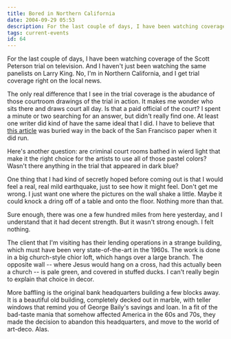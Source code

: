 ```yaml
---
title: Bored in Northern California
date: 2004-09-29 05:53
description: For the last couple of days, I have been watching coverage of the Scott Peterson trial on television.  And I haven't just been watching the same panelists on Larry King.  No, I'm in Northern California, and I get trial coverage right on the local news.  The only real difference that I see in the trial coverage is the abudance of those courtroom drawings of the trial in action. 
tags: current-events
id: 64
---
```

For the last couple of days, I have been watching coverage of the Scott Peterson trial on television.  And I haven't just been watching the same panelists on Larry King.  No, I'm in Northern California, and I get trial coverage right on the local news.

The only real difference that I see in the trial coverage is the abudance of those courtroom drawings of the trial in action.  It makes me wonder who sits there and draws court all day.  Is that a paid official of the court?  I spent a minute or two searching for an answer, but didn't really find one.  At least one writer did kind of have the same ideal that I did.  I have to believe that <a HREF="http://www.sfexaminer.com/article/index.cfm/i/021304n_peterson" class="mainbox" frame="_blank">this article</a> was buried way in the back of the San Francisco paper when it did run.

Here's another question:  are criminal court rooms bathed in wierd light that make it the right choice for the artists to use all of those pastel colors?  Wasn't there anything in the trial that appeared in dark blue?

One thing that I had kind of secretly hoped before coming out is that I would feel a real, real mild earthquake, just to see how it might feel.  Don't get me wrong.  I just want one where the pictures on the wall shake a little.  Maybe it could knock a dring off of a table and onto the floor.  Nothing more than that.

Sure enough, there was one a few hundred miles from here yesterday, and I understand that it had decent strength.  But it wasn't strong enough.  I felt nothing.

The client that I'm visiting has their lending operations in a strange building, which must have been very state-of-the-art in the 1960s.  The work is done in a big church-style chior loft, which hangs over a large branch.  The opposite wall -- where Jesus would hang on a cross, had this actually been a church -- is pale green, and covered in stuffed ducks. I can't really begin to explain that choice in decor.

More baffling is the original bank headquarters building a few blocks away.  It is a beautiful old building, completely decked out in marble, with teller windows that remind you of George Baily's savings and loan.  In a fit of the bad-taste mania that somehow affected America in the 60s and 70s, they made the decision to abandon this headquarters, and move to the world of art-deco.  Alas.
